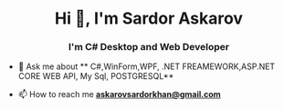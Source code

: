 <h1 align="center">Hi 👋, I'm Sardor Askarov</h1>
<h3 align="center">I'm C# Desktop and Web Developer </h3>

- 💬 Ask me about ** C#,WinForm,WPF, .NET FREAMEWORK,ASP.NET CORE WEB API, My Sql, POSTGRESQL**

- 📫 How to reach me **askarovsardorkhan@gmail.com**
